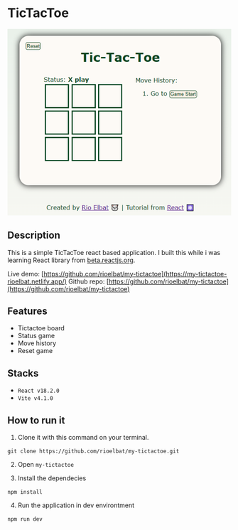 # TicTacToe

<p align="center">
  <img src="preview.PNG" alt="My Tictactoe Preview">
</p>

## Description

This is a simple TicTacToe react based application. I built this while i was learning React library from [beta.reactjs.org](https://beta.reactjs.org/learn/tutorial-tic-tac-toe#adding-time-travel).

Live demo: [https://github.com/rioelbat/my-tictactoe](https://my-tictactoe-rioelbat.netlify.app/)
Github repo: [https://github.com/rioelbat/my-tictactoe](https://github.com/rioelbat/my-tictactoe)

## Features

- Tictactoe board
- Status game
- Move history
- Reset game

## Stacks

- `React v18.2.0`
- `Vite v4.1.0`

## How to run it

1. Clone it with this command on your terminal.

```
git clone https://github.com/rioelbat/my-tictactoe.git
```

2. Open `my-tictactoe`

3. Install the dependecies

```
npm install
```

4. Run the application in dev environtment

```
npm run dev
```
